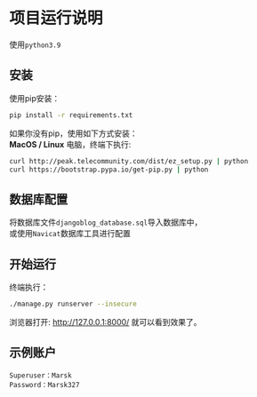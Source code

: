 # 项目运行说明

使用`python3.9`

## 安装

使用pip安装：
```bash
pip install -r requirements.txt
```
如果你没有pip，使用如下方式安装：  
**MacOS / Linux** 电脑，终端下执行: 

```bash
curl http://peak.telecommunity.com/dist/ez_setup.py | python
curl https://bootstrap.pypa.io/get-pip.py | python
```

## 数据库配置

将数据库文件`djangoblog_database.sql`导入数据库中，  
或使用`Navicat`数据库工具进行配置


## 开始运行

终端执行：
```bash
./manage.py runserver --insecure
```

浏览器打开: http://127.0.0.1:8000/  就可以看到效果了。 


## 示例账户

```
Superuser：Marsk
Password：Marsk327
```